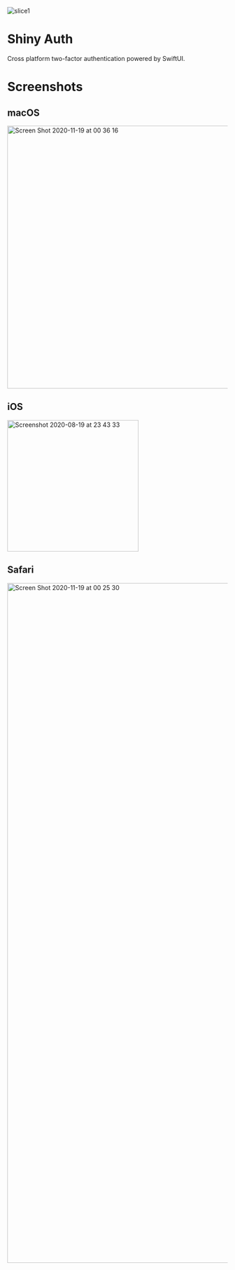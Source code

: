 ![slice1](https://user-images.githubusercontent.com/7985149/99601541-e4fb3600-29ff-11eb-84a0-cfba0b3234e0.png)

# Shiny Auth

Cross platform two-factor authentication powered by SwiftUI.

# Screenshots

## macOS
<img width="600" alt="Screen Shot 2020-11-19 at 00 36 16" src="https://user-images.githubusercontent.com/7985149/99601662-225fc380-2a00-11eb-8444-763a7e8ecc68.png">

## iOS

<img width="300" alt="Screenshot 2020-08-19 at 23 43 33" src="https://user-images.githubusercontent.com/7985149/99601671-2855a480-2a00-11eb-88af-d69edffa9291.png">

## Safari
<img width="1552" alt="Screen Shot 2020-11-19 at 00 25 30" src="https://user-images.githubusercontent.com/7985149/99601666-24c21d80-2a00-11eb-87e6-2652073f43a5.png">
